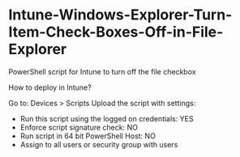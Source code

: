 # Intune-Windows-Explorer-Turn-Item-Check-Boxes-Off-in-File-Explorer
PowerShell script for Intune to turn off the file checkbox

How to deploy in Intune?

Go to: Devices > Scripts
Upload the script with settings:
- Run this script using the logged on credentials: YES
- Enforce script signature check: NO
- Run script in 64 bit PowerShell Host: NO
- Assign to all users or security group with users
